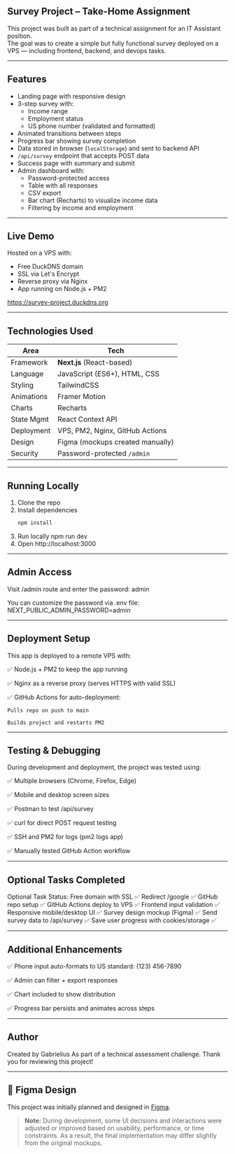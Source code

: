 ## Survey Project – Take-Home Assignment

This project was built as part of a technical assignment for an IT Assistant position.  
The goal was to create a simple but fully functional survey deployed on a VPS — including frontend, backend, and devops tasks.

---

## Features

- Landing page with responsive design
- 3-step survey with:
  - Income range
  - Employment status
  - US phone number (validated and formatted)
- Animated transitions between steps
- Progress bar showing survey completion
- Data stored in browser (`localStorage`) and sent to backend API
- `/api/survey` endpoint that accepts POST data
- Success page with summary and submit
- Admin dashboard with:
  - Password-protected access
  - Table with all responses
  - CSV export
  - Bar chart (Recharts) to visualize income data
  - Filtering by income and employment

---

## Live Demo

Hosted on a VPS with:
- Free DuckDNS domain
- SSL via Let's Encrypt
- Reverse proxy via Nginx
- App running on Node.js + PM2

https://survey-project.duckdns.org

---

## Technologies Used

| Area         | Tech                            |
|--------------|---------------------------------|
| Framework    | **Next.js** (React-based)       |
| Language     | JavaScript (ES6+), HTML, CSS    |
| Styling      | TailwindCSS                     |
| Animations   | Framer Motion                   |
| Charts       | Recharts                        |
| State Mgmt   | React Context API               |
| Deployment   | VPS, PM2, Nginx, GitHub Actions |
| Design       | Figma (mockups created manually)|
| Security     | Password-protected `/admin`     |

---

## Running Locally

1. Clone the repo  
2. Install dependencies  
   ```bash
   npm install
3. Run locally
   npm run dev
4. Open http://localhost:3000

---

## Admin Access

Visit /admin route and enter the password:
admin

You can customize the password via .env file:
NEXT_PUBLIC_ADMIN_PASSWORD=admin

---

## Deployment Setup

This app is deployed to a remote VPS with:

✅ Node.js + PM2 to keep the app running

✅ Nginx as a reverse proxy (serves HTTPS with valid SSL)

✅ GitHub Actions for auto-deployment:

    Pulls repo on push to main

    Builds project and restarts PM2


---

## Testing & Debugging

During development and deployment, the project was tested using:

✅ Multiple browsers (Chrome, Firefox, Edge)

✅ Mobile and desktop screen sizes

✅ Postman to test /api/survey

✅ curl for direct POST request testing

✅ SSH and PM2 for logs (pm2 logs app)

✅ Manually tested GitHub Action workflow

---

## Optional Tasks Completed

Optional Task	Status:
Free domain with SSL	✅
Redirect /google	✅
GitHub repo setup	✅
GitHub Actions deploy to VPS	✅
Frontend input validation	✅
Responsive mobile/desktop UI	✅
Survey design mockup (Figma)	✅
Send survey data to /api/survey	✅
Save user progress with cookies/storage	✅

---

## Additional Enhancements

✅ Phone input auto-formats to US standard: (123) 456-7890

✅ Admin can filter + export responses

✅ Chart included to show distribution

✅ Progress bar persists and animates across steps

---

## Author

Created by Gabrielius
As part of a technical assessment challenge.
Thank you for reviewing this project!

---

## 🎨 Figma Design

This project was initially planned and designed in [Figma](https://www.figma.com/design/qsA63h362XvzsMWFzR2oRD/Survey_project?node-id=0-1&t=Hlgs6kyTnsFm46ws-1).

> **Note:** During development, some UI decisions and interactions were adjusted or improved based on usability, performance, or time constraints. As a result, the final implementation may differ slightly from the original mockups.
